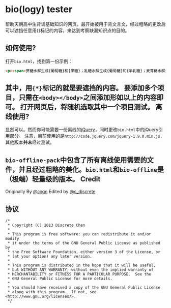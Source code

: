 bio(logy) tester
=========

 帮助天朝高中生背诵基础知识的网页。最开始被用于背文言文，经过粗略的更改后可以遮挡任意用{}标记的内容，来达到考察缺漏知识点的目的。 

 如何使用?
--------------------------------------
打开``bio.html``，找到第一份示例：
```html
<p><span>蔗糖水解生成{葡萄糖}和{果糖}；乳糖水解生成{葡萄糖}和{半乳糖}；麦芽糖水解生成{两份葡萄糖}。</span></p>
```
其中，用``{*}``标记的就是要遮挡的内容。
要添加多个项目，只需在``<body></body>``之间添加形如以上的内容即可。
打开网页后，将随机选取其中一个项目测试。
 离线使用?
--------------------------------------
显然可以。然而你可能需要一份离线的[jQuery](https://github.com/jquery/jquery/)，同时更改``bio.html``中的jQuery引用部分。
注意，目前使用的是``http://code.jquery.com/jquery-1.9.0.min.js``，其他版本**并未**经过测试。

``bio-offline-pack``中包含了所有离线使用需要的文件，并且经过粗略的美化。``bio.html``和``bio-offline``是（极端）轻量级的版本。
 Credit
--------------------------------------
Originally By [@cxqn](https://twitter.com/cxqn) Edited by [@c_discrete](http://discrete.tk)

 协议
--------------------------------------
```
/*
 * Copyright (C) 2013 Discrete Chen
 *
 * This program is free software: you can redistribute it and/or modify
 * it under the terms of the GNU General Public License as published by
 * the Free Software Foundation, either version 3 of the License, or
 * (at your option) any later version.
 *
 * This program is distributed in the hope that it will be useful,
 * but WITHOUT ANY WARRANTY; without even the implied warranty of
 * MERCHANTABILITY or FITNESS FOR A PARTICULAR PURPOSE.  See the
 * GNU General Public License for more details.
 *
 * You should have received a copy of the GNU General Public License
 * along with this program.  If not, see <http://www.gnu.org/licenses/>.
 */
```